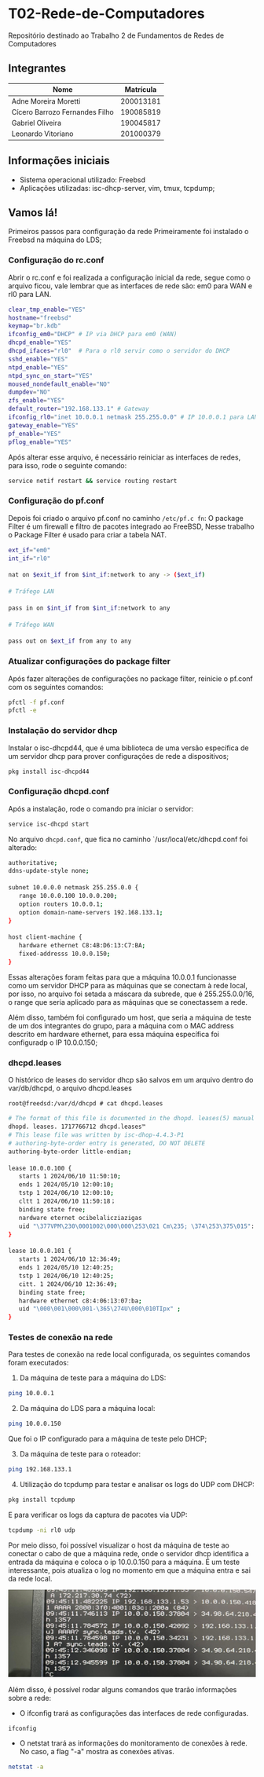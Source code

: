 # T02-Rede-de-Computadores

Repositório destinado ao Trabalho 2 de Fundamentos de Redes de Computadores

## Integrantes

| Nome                           | Matrícula |
| ------------------------------ | --------- |
| Adne Moreira Moretti           | 200013181 |
| Cícero Barrozo Fernandes Filho | 190085819 |
| Gabriel Oliveira               | 190045817 |
| Leonardo Vitoriano             | 201000379 |

## Informações iniciais

- Sistema operacional utilizado: Freebsd
- Aplicações utilizadas: isc-dhcp-server, vim, tmux, tcpdump;

## Vamos lá!

Primeiros passos para configuração da rede
Primeiramente foi instalado o Freebsd na máquina do LDS;

### Configuração do rc.conf

Abrir o rc.conf e foi realizada a configuração inicial da rede, segue como o arquivo ficou, vale lembrar que as interfaces de rede são: em0 para WAN e rl0 para LAN.

```bash
clear_tmp_enable="YES"
hostname="freebsd"
keymap="br.kdb"
ifconfig_em0="DHCP" # IP via DHCP para em0 (WAN)
dhcpd_enable="YES"
dhcpd_ifaces="rl0"  # Para o rl0 servir como o servidor do DHCP
sshd_enable="YES"
ntpd_enable="YES"
ntpd_sync_on_start="YES"
moused_nondefault_enable="NO"
dumpdev="NO"
zfs_enable="YES"
default_router="192.168.133.1" # Gateway
ifconfig_rl0="inet 10.0.0.1 netmask 255.255.0.0" # IP 10.0.0.1 para LAN
gateway_enable="YES"
pf_enable="YES"
pflog_enable="YES"
```

Após alterar esse arquivo, é necessário reiniciar as interfaces de redes, para isso, rode o seguinte comando:

```bash
service netif restart && service routing restart
```

### Configuração do pf.conf

Depois foi criado o arquivo pf.conf no caminho `/etc/pf.c
fn`:
O package Filter é um firewall e filtro de pacotes integrado ao FreeBSD, Nesse trabalho o Package Filter é usado para criar a tabela NAT.

```bash
ext_if="em0"
int_if="rl0"

nat on $exit_if from $int_if:network to any -> ($ext_if)

# Tráfego LAN

pass in on $int_if from $int_if:network to any

# Tráfego WAN

pass out on $ext_if from any to any

```

### Atualizar configurações do package filter

Após fazer alterações de configurações no package filter, reinicie o pf.conf com os seguintes comandos:

```bash
pfctl -f pf.conf
pfctl -e

```

### Instalação do servidor dhcp

Instalar o isc-dhcpd44, que é uma biblioteca de uma versão específica de um servidor dhcp para prover configurações de rede a dispositivos;

```bash
pkg install isc-dhcpd44
```

### Configuração dhcpd.conf

Após a instalação, rode o comando pra iniciar o servidor:

```bash
service isc-dhcpd start
```

No arquivo `dhcpd.conf`, que fica no caminho `/usr/local/etc/dhcpd.conf foi alterado:

```bash
authoritative;
ddns-update-style none;

subnet 10.0.0.0 netmask 255.255.0.0 {
   range 10.0.0.100 10.0.0.200;
   option routers 10.0.0.1;
   option domain-name-servers 192.168.133.1;
}

host client-machine {
   hardware ethernet C8:4B:D6:13:C7:BA;
   fixed-addresss 10.0.0.150;
}

```

Essas alterações foram feitas para que a máquina 10.0.0.1 funcionasse como um servidor DHCP para as máquinas que se conectam à rede local, por isso, no arquivo foi setada a máscara da subrede, que é 255.255.0.0/16, o range que seria aplicado para as máquinas que se conectassem a rede.

Além disso, também foi configurado um host, que seria a máquina de teste de um dos integrantes do grupo, para a máquina com o MAC address descrito em hardware ethernet, para essa máquina específica foi configuradp o IP 10.0.0.150;

### dhcpd.leases

O histórico de leases do servidor dhcp são salvos em um arquivo dentro do var/db/dhcpd, o arquivo dhcpd.leases

```
root@freedsd:/var/d/dhcpd # cat dhcpd.leases
```

```bash
# The format of this file is documented in the dhopd. leases(5) manual page. -
dhopd. leases. 1717766712 dhcpd.leases™
# This lease file was written by isc-dhop-4.4.3-P1
# authoring-byte-order entry is generated, DO NOT DELETE
authoring-byte-order little-endian;

lease 10.0.0.100 {
   starts 1 2024/06/10 11:50:10;
   ends 1 2024/05/10 12:00:10;
   tstp 1 2024/06/10 12:00:10;
   cltt 1 2024/06/10 11:50:18；
   binding state free;
   nardware eternet ocibelalicziazigas
   uid "\377VPM\230\0001002\000\000\253\021 Cm\235; \374\253\375\015":
}

lease 10.0.0.101 {
   starts 1 2024/06/10 12:36:49;
   ends 1 2024/05/10 12:40:25;
   tstp 1 2024/06/10 12:40:25;
   citt. 1 2024/06/10 12:36:49;
   binding state free;
   hardware ethernet c8:4:06:13:07:ba;
   uid "\000\001\000\001-\365\274U\000\010TIpx" ;
}

```

### Testes de conexão na rede

Para testes de conexão na rede local configurada, os seguintes comandos foram executados:

1. Da máquina de teste para a máquina do LDS:

```bash
ping 10.0.0.1

```

2. Da máquina do LDS para a máquina local:

```bash
ping 10.0.0.150

```

Que foi o IP configurado para a máquina de teste pelo DHCP;

3. Da máquina de teste para o roteador:

```bash
ping 192.168.133.1
```

4. Utilização do tcpdump para testar e analisar os logs do UDP com DHCP:

```bash
pkg install tcpdump
```

E para verificar os logs da captura de pacotes via UDP:

```bash
tcpdump -ni rl0 udp
```

Por meio disso, foi possível visualizar o host da máquina de teste ao conectar o cabo de que a máquina rede, onde o servidor dhcp identifica a entrada da máquina e coloca o ip 10.0.0.150 para a máquina. É um teste interessante, pois atualiza o log no momento em que a máquina entra e sai da rede local.

![tcpdump2](/fotos/tcpdump2.jpeg)

Além disso, é possível rodar alguns comandos que trarão informações sobre a rede:

- O ifconfig trará as configurações das interfaces de rede configuradas.

```bash
ifconfig
```

- O netstat trará as informações do monitoramento de conexões à rede. No caso, a flag "-a" mostra as conexões ativas.

```bash
netstat -a
```
